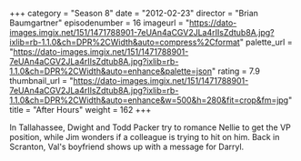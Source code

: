 +++
category = "Season 8"
date = "2012-02-23"
director = "Brian Baumgartner"
episodenumber = 16
imageurl = "https://dato-images.imgix.net/151/1471788901-7eUAn4aCGV2JLa4rIIsZdtub8A.jpg?ixlib=rb-1.1.0&ch=DPR%2CWidth&auto=compress%2Cformat"
palette_url = "https://dato-images.imgix.net/151/1471788901-7eUAn4aCGV2JLa4rIIsZdtub8A.jpg?ixlib=rb-1.1.0&ch=DPR%2CWidth&auto=enhance&palette=json"
rating = 7.9
thumbnail_url = "https://dato-images.imgix.net/151/1471788901-7eUAn4aCGV2JLa4rIIsZdtub8A.jpg?ixlib=rb-1.1.0&ch=DPR%2CWidth&auto=enhance&w=500&h=280&fit=crop&fm=jpg"
title = "After Hours"
weight = 162
+++

In Tallahassee, Dwight and Todd Packer try to romance Nellie to get the VP position, while Jim wonders if a colleague is trying to hit on him. Back in Scranton, Val's boyfriend shows up with a message for Darryl.